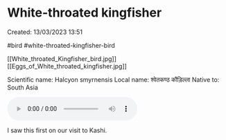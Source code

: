 # White-throated kingfisher

Created: 13/03/2023 13:51

#bird #white-throated-kingfisher-bird

[[White_throated_Kingfisher_bird.jpg]] [[Eggs_of_White_throated_kingfisher.jpg]]

Scientific name: Halcyon smyrnensis
Local name: श्वेतकण्ठ कौड़िल्ला
Native to: South Asia

![White_throated_kingfisher_calls](./../assets/audio/White_throated_Kingfisher_calls.ogg)

I saw this first on our visit to Kashi.